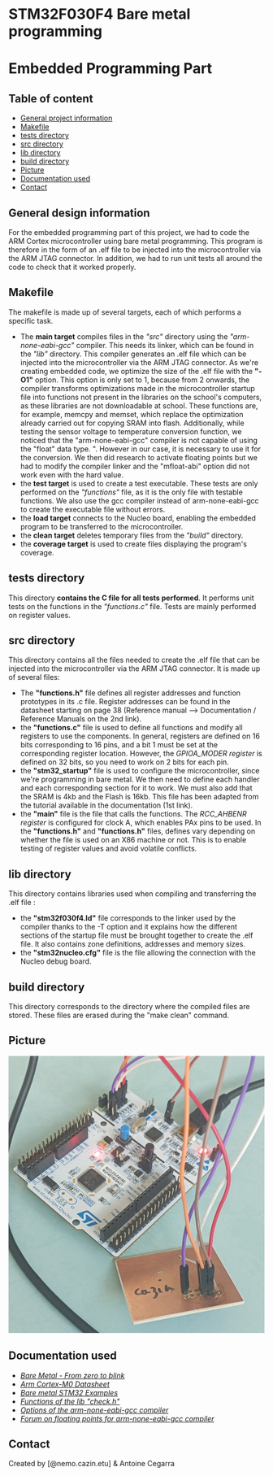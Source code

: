 # STM32F030F4 Bare metal programming
# __Embedded Programming Part__

## Table of content

 * [General project information](#general-project-information)
 * [Makefile](#makefile)
 * [tests directory](#tests-directory)
 * [src directory](#src-directory)
 * [lib directory](#lib-directory)
 * [build directory](#build-directory)
 * [Picture](#picture)
 * [Documentation used](#documentation-used)
 * [Contact](#contact)

## General design information

For the embedded programming part of this project, we had to code the ARM Cortex microcontroller using bare metal programming. This program is therefore in the form of an .elf file to be injected into the microcontroller via the ARM JTAG connector. In addition, we had to run unit tests all around the code to check that it worked properly.

## Makefile

The makefile is made up of several targets, each of which performs a specific task.
 - The __main target__ compiles files in the _"src"_ directory using the _"arm-none-eabi-gcc"_ compiler. This needs its linker, which can be found in the _"lib"_ directory. This compiler generates an .elf file which can be injected into the microcontroller via the ARM JTAG connector. As we're creating embedded code, we optimize the size of the .elf file with the __"-O1"__ option. This option is only set to 1, because from 2 onwards, the compiler transforms optimizations made in the microcontroller startup file into functions not present in the libraries on the school's computers, as these libraries are not downloadable at school. These functions are, for example, memcpy and memset, which replace the optimization already carried out for copying SRAM into flash. Additionally, while testing the sensor voltage to temperature conversion function, we noticed that the "arm-none-eabi-gcc" compiler is not capable of using the "float" data type. ". However in our case, it is necessary to use it for the conversion. We then did research to activate floating points but we had to modify the compiler linker and the "mfloat-abi" option did not work even with the hard value.
- the __test target__ is used to create a test executable. These tests are only performed on the _"functions"_ file, as it is the only file with testable functions. We also use the gcc compiler instead of arm-none-eabi-gcc to create the executable file without errors.
- the __load target__ connects to the Nucleo board, enabling the embedded program to be transferred to the microcontroller.
- the __clean target__ deletes temporary files from the _"build"_ directory.
- the __coverage target__ is used to create files displaying the program's coverage. 

## tests directory

This directory __contains the C file for all tests performed__. It performs unit tests on the functions in the _"functions.c"_ file. Tests are mainly performed on register values.

## src directory

This directory contains all the files needed to create the .elf file that can be injected into the microcontroller via the ARM JTAG connector. It is made up of several files: 
 - The __"functions.h"__ file defines all register addresses and function prototypes in its .c file. Register addresses can be found in the datasheet starting on page 38 (Reference manual --> Documentation / Reference Manuals on the 2nd link).
 - the __"functions.c"__ file is used to define all functions and modify all registers to use the components. In general, registers are defined on 16 bits corresponding to 16 pins, and a bit 1 must be set at the corresponding register location. However, the _GPIOA_MODER register_ is defined on 32 bits, so you need to work on 2 bits for each pin. 
 - the __"stm32_startup"__ file is used to configure the microcontroller, since we're programming in bare metal. We then need to define each handler and each corresponding section for it to work. We must also add that the SRAM is 4kb and the Flash is 16kb. This file has been adapted from the tutorial available in the documentation (1st link).
 - the __"main"__ file is the file that calls the functions. The _RCC_AHBENR register_ is configured for clock A, which enables PAx pins to be used.
In the __"functions.h"__ and __"functions.h"__ files, defines vary depending on whether the file is used on an X86 machine or not. This is to enable testing of register values and avoid volatile conflicts. 

## lib directory

This directory contains libraries used when compiling and transferring the .elf file :
 - the __"stm32f030f4.ld"__ file corresponds to the linker used by the compiler thanks to the -T option and it explains how the different sections of the startup file must be brought together to create the .elf file. It also contains zone definitions, addresses and memory sizes.
 - the __"stm32nucleo.cfg"__ file is the file allowing the connection with the Nucleo debug board.

## build directory

This directory corresponds to the directory where the compiled files are stored. These files are erased during the "make clean" command.

## Picture

![Card programmation](../assets/card-programming.jpg "Card programmation")

## Documentation used

* _[Bare Metal - From zero to blink](https://linuxembedded.fr/2021/02/bare-metal-from-zero-to-blink)_
* _[Arm Cortex-M0 Datasheet](https://www.st.com/en/microcontrollers-microprocessors/stm32f030f4.html#documentation)_
* _[Bare metal STM32 Examples](https://github.com/joved-git/Bare_Metal_STM32/blob/master/stm32f103x/stm32_startup_f103x.c)_
* _[Functions of the lib "check.h"](https://libcheck.github.io/check/doc/check_html/check_4.html)_
* _[Options of the arm-none-eabi-gcc compiler](https://gcc.gnu.org/onlinedocs/gcc/ARM-Options.html)_
* _[Forum on floating points for arm-none-eabi-gcc compiler](https://stackoverflow.com/questions/54534700/enabling-floating-point-emulation-in-gcc-arm-none-eabi)_

## Contact

Created by [@nemo.cazin.etu] & Antoine Cegarra